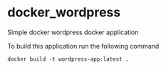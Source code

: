 # docker_wordpress
Simple docker wordpress docker application

To build this application run the following command
```
docker build -t wordpress-app:latest .
```
